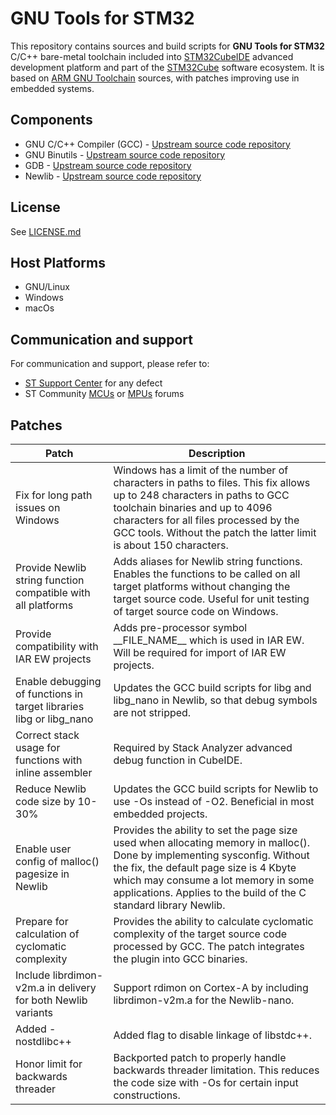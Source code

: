 # GNU Tools for STM32

This repository contains sources and build scripts for **GNU Tools for STM32** C/C++ bare-metal toolchain included into [STM32CubeIDE](https://www.st.com/en/development-tools/stm32cubeide.html) advanced development platform and part of the [STM32Cube](https://www.st.com/en/ecosystems/stm32cube.html) software ecosystem. It is based on [ARM GNU Toolchain](https://developer.arm.com/Tools%20and%20Software/GNU%20Toolchain) sources, with patches improving use in embedded systems.

## Components

* GNU C/C++ Compiler (GCC) - [Upstream source code repository](git://gcc.gnu.org/git/gcc.git)
* GNU Binutils - [Upstream source code repository](git://sourceware.org/git/binutils-gdb.git)
* GDB - [Upstream source code repository](git://sourceware.org/git/binutils-gdb.git)
* Newlib - [Upstream source code repository](git://sourceware.org/git/Newlib-cygwin.git)

## License

See [LICENSE.md](LICENSE.md)

## Host Platforms

* GNU/Linux
* Windows
* macOs

## Communication and support

For communication and support, please refer to:

- [ST Support Center](https://my.st.com/ols#/ols/) for any defect
- ST Community [MCUs](https://community.st.com/t5/stm32cubeide-mcus/bd-p/stm32-mcu-cubeide-forum) or [MPUs](https://community.st.com/t5/stm32cubeide-mpus/bd-p/stm32-mpu-cubeide-forum) forums

## Patches

Patch                                                                | Description |
---------------------------------------------------------------------|--------------- |
Fix for long path issues on Windows                                  | Windows has a limit of the number of characters in paths to files. This fix allows up to 248 characters in paths to GCC toolchain binaries and up to 4096 characters for all files processed by the GCC tools. Without the patch the latter limit is about 150 characters. |
Provide Newlib string function compatible with all platforms         | Adds aliases for Newlib string functions. Enables the functions to be called on all target platforms without changing the target source code. Useful for unit testing of target source code on Windows. |
Provide compatibility with IAR EW projects                           | Adds pre-processor symbol \_\_FILE_NAME\_\_ which is used in IAR EW. Will be required for import of IAR EW projects. |
Enable debugging of functions in target libraries libg or libg\_nano | Updates the GCC build scripts for libg and libg\_nano in Newlib, so that debug symbols are not stripped. |
Correct stack usage for functions with inline assembler              | Required by Stack Analyzer advanced debug function in CubeIDE. |
Reduce Newlib code size by 10-30%                                    | Updates the GCC build scripts for Newlib to use -Os instead of -O2. Beneficial in most embedded projects. |
Enable user config of malloc() pagesize in Newlib                    | Provides the ability to set the page size used when allocating memory in malloc(). Done by implementing sysconfig. Without the fix, the default page size is 4 Kbyte which may consume a lot memory in some applications. Applies to the build of the C standard library Newlib. |
Prepare for calculation of cyclomatic complexity                     | Provides the ability to calculate cyclomatic complexity of the target source code processed by GCC. The patch integrates the plugin into GCC binaries. |
Include librdimon-v2m.a in delivery for both Newlib variants         | Support rdimon on Cortex-A by including librdimon-v2m.a for the Newlib-nano. |
Added -nostdlibc++                                                   | Added flag to disable linkage of libstdc++. |
Honor limit for backwards threader                                   | Backported patch to properly handle backwards threader limitation. This reduces the code size with -Os for certain input constructions. |
